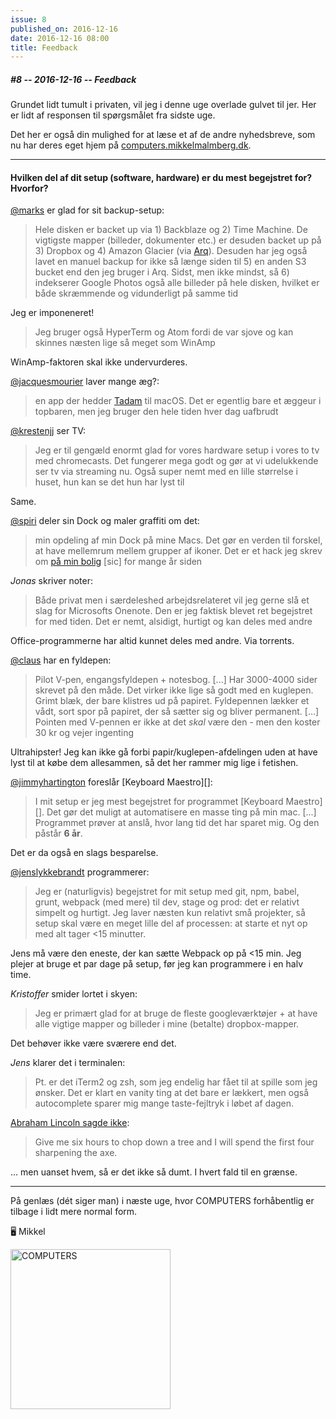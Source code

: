 ```yaml
---
issue: 8
published_on: 2016-12-16
date: 2016-12-16 08:00
title: Feedback
---
```


##### #8 -- 2016-12-16 -- Feedback

Grundet lidt tumult i privaten, vil jeg i denne uge overlade gulvet til jer. Her er lidt af responsen til spørgsmålet fra sidste uge.

Det her er også din mulighed for at læse et af de andre nyhedsbreve, som nu har deres eget hjem på [computers.mikkelmalmberg.dk](https://computers.mikkelmalmberg.dk).

---

#### Hvilken del af dit setup (software, hardware) er du mest begejstret for? Hvorfor?

[@marks][] er glad for sit backup-setup:

> Hele disken er backet up via 1) Backblaze og 2) Time Machine. De vigtigste mapper (billeder, dokumenter etc.) er desuden backet up på 3) Dropbox og 4) Amazon Glacier (via [Arq][]). Desuden har jeg også lavet en manuel backup for ikke så længe siden til 5) en anden S3 bucket end den jeg bruger i Arq. Sidst, men ikke mindst, så 6) indekserer Google Photos også alle billeder på hele disken, hvilket er både skræmmende og vidunderligt på samme tid

Jeg er imponeneret!

> Jeg bruger også HyperTerm og Atom fordi de var sjove og kan skinnes næsten lige så meget som WinAmp

WinAmp-faktoren skal ikke undervurderes.

[@jacquesmourier][] laver mange æg?:

> en app der hedder [Tadam][] til macOS. Det er egentlig bare et æggeur i topbaren, men jeg bruger den hele tiden hver dag uafbrudt

[@krestenjj][] ser TV:

> Jeg er til gengæld enormt glad for vores hardware setup i vores to tv med chromecasts. Det fungerer mega godt og gør at vi udelukkende ser tv via streaming nu. Også super nemt med en lille størrelse i huset, hun kan se det hun har lyst til

Same.

[@spiri][] deler sin Dock og maler graffiti om det:

> min opdeling af min Dock på mine Macs. Det gør en verden til forskel, at have mellemrum mellem grupper af ikoner. Det er et hack jeg skrev om [på min bolig][] [sic] for mange år siden

_Jonas_ skriver noter:

> Både privat men i særdeleshed arbejdsrelateret vil jeg gerne slå et slag for Microsofts Onenote. Den er jeg faktisk blevet ret begejstret for med tiden. Det er nemt, alsidigt, hurtigt og kan deles med andre

Office-programmerne har altid kunnet deles med andre. Via torrents.

[@claus][] har en fyldepen:

> Pilot V-pen, engangsfyldepen + notesbog. [...] Har 3000-4000 sider skrevet på den måde. Det virker ikke lige så godt med en kuglepen. Grimt blæk, der bare klistres ud på papiret. Fyldepennen lækker et vådt, sort spor på papiret, der så sætter sig og bliver permanent. [...] Pointen med V-pennen er ikke at det _skal_ være den - men den koster 30 kr og vejer ingenting

Ultrahipster! Jeg kan ikke gå forbi papir/kuglepen-afdelingen uden at have lyst til at købe dem allesammen, så det her rammer mig lige i fetishen.

[@jimmyhartington][] foreslår [Keyboard Maestro][]:

> I mit setup er jeg mest begejstret for programmet [Keyboard Maestro][]. Det gør det muligt at automatisere en masse ting på min mac. [...] Programmet prøver at anslå, hvor lang tid det har sparet mig. Og den påstår **6 år**.

Det er da også en slags besparelse.

[@jenslykkebrandt][] programmerer:

> Jeg er (naturligvis) begejstret for mit setup med git, npm, babel, grunt, webpack (med mere) til dev, stage og prod: det er relativt simpelt og hurtigt. Jeg laver næsten kun relativt små projekter, så setup skal være en meget lille del af processen: at starte et nyt op med alt tager <15 minutter.

Jens må være den eneste, der kan sætte Webpack op på <15 min. Jeg plejer at bruge et par dage på setup, før jeg kan programmere i en halv time.

_Kristoffer_ smider lortet i skyen:

> Jeg er primært glad for at bruge de fleste googleværktøjer + at have alle vigtige mapper og billeder i mine (betalte) dropbox-mapper.

Det behøver ikke være sværere end det.

_Jens_ klarer det i terminalen:

> Pt. er det iTerm2 og zsh, som jeg endelig har fået til at spille som jeg ønsker. Det er klart en vanity ting at det bare er lækkert, men også autocomplete sparer mig mange taste-fejltryk i løbet af dagen.

[Abraham Lincoln sagde ikke][qi]:

> Give me six hours to chop down a tree and I will spend the first four sharpening the axe.

... men uanset hvem, så er det ikke så dumt. I hvert fald til en grænse.

---

På genlæs (dét siger man) i næste uge, hvor COMPUTERS forhåbentlig er tilbage i lidt mere normal form.

🖥 Mikkel

<img src="https://s3.brnbw.com/COMPUTERS-512.jpg" alt="COMPUTERS" width='256' />

[på min bolig]: https://spiri.dk/2010/dock-dividers-2/
[@marks]: https://twitter.com/marks
[@jacquesmourier]: https://twitter.com/jacquesmourier
[@krestenjj]: https://twitter.com/krestenjj
[@spiri]: https://twitter.com/spiri
[@claus]: https://twitter.com/claus
[@jimmyhartington]: https://twitter.com/jimmyhartington
[@jenslykkebrandt]: https://twitter.com/jenslykkebrandt
[arq]: https://www.arqbackup.com
[tadam]: https://itunes.apple.com/us/app/tadam-stay-focused-at-work/id531349534?mt=12
[qi]: http://quoteinvestigator.com/2014/03/29/sharp-axe/
